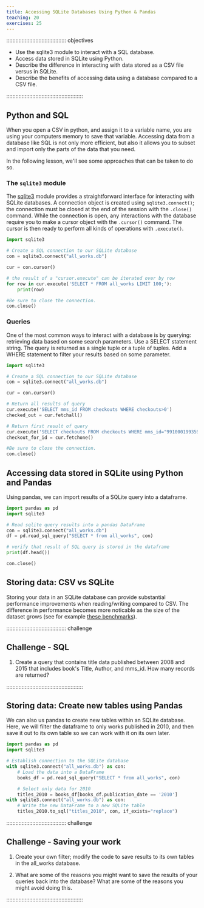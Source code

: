 ```yaml
---
title: Accessing SQLite Databases Using Python & Pandas
teaching: 20
exercises: 25
---
```


::::::::::::::::::::::::::::::::::::::: objectives

- Use the sqlite3 module to interact with a SQL database.
- Access data stored in SQLite using Python.
- Describe the difference in interacting with data stored as a CSV file versus in SQLite.
- Describe the benefits of accessing data using a database compared to a CSV file.

::::::::::::::::::::::::::::::::::::::::::::::::::

## Python and SQL

When you open a CSV in python, and assign it to a variable name, you are using
your computers memory to save that variable. Accessing data from a database like
SQL is not only more efficient, but also it allows you to subset and import only
the parts of the data that you need.

In the following lesson, we'll see some approaches that can be taken to do so.

### The `sqlite3` module

The [sqlite3] module provides a straightforward interface for interacting with
SQLite databases. A connection object is created using `sqlite3.connect()`; the
connection must be closed at the end of the session with the `.close()` command.
While the connection is open, any interactions with the database require you to
make a cursor object with the `.cursor()` command. The cursor is then ready to
perform all kinds of operations with `.execute()`.

```python
import sqlite3

# Create a SQL connection to our SQLite database
con = sqlite3.connect("all_works.db")

cur = con.cursor()

# the result of a "cursor.execute" can be iterated over by row
for row in cur.execute('SELECT * FROM all_works LIMIT 100;'):
    print(row)

#Be sure to close the connection.
con.close()
```

### Queries

One of the most common ways to interact with a database is by querying:
retrieving data based on some search parameters. Use a SELECT statement string.
The query is returned as a single tuple or a tuple of tuples. Add a WHERE
statement to filter your results based on some parameter.

```python
import sqlite3

# Create a SQL connection to our SQLite database
con = sqlite3.connect("all_works.db")

cur = con.cursor()

# Return all results of query
cur.execute('SELECT mms_id FROM checkouts WHERE checkouts>0')
checked_out = cur.fetchall()

# Return first result of query
cur.execute('SELECT checkouts FROM checkouts WHERE mms_id="991000199359702908"')
checkout_for_id = cur.fetchone()

#Be sure to close the connection.
con.close()
```

## Accessing data stored in SQLite using Python and Pandas

Using pandas, we can import results of a SQLite query into a dataframe.

```python
import pandas as pd
import sqlite3

# Read sqlite query results into a pandas DataFrame
con = sqlite3.connect("all_works.db")
df = pd.read_sql_query("SELECT * from all_works", con)

# verify that result of SQL query is stored in the dataframe
print(df.head())

con.close()
```

## Storing data: CSV vs SQLite

Storing your data in an SQLite database can provide substantial performance
improvements when reading/writing compared to CSV. The difference in performance
becomes more noticable as the size of the dataset grows (see for example [these
benchmarks][these benchmarks]).

:::::::::::::::::::::::::::::::::::::::  challenge

## Challenge - SQL

1. Create a query that contains title data published between 2008 and 2015 that
  includes book's Title, Author, and mms_id. How many records are returned?

::::::::::::::::::::::::::::::::::::::::::::::::::

## Storing data: Create new tables using Pandas

We can also us pandas to create new tables within an SQLite database. Here, we will filter the dataframe to only works published in 2010, and then save it out to its own table so we can work with it on its own later.

```python
import pandas as pd
import sqlite3

# Establish connection to the SQLite database
with sqlite3.connect("all_works.db") as con:
    # Load the data into a DataFrame
    books_df = pd.read_sql_query("SELECT * from all_works", con)

    # Select only data for 2010
    titles_2010 = books_df[books_df.publication_date == '2010']
with sqlite3.connect("all_works.db") as con:
    # Write the new DataFrame to a new SQLite table
    titles_2010.to_sql("titles_2010", con, if_exists="replace")
```

:::::::::::::::::::::::::::::::::::::::  challenge

## Challenge - Saving your work

1. Create your own filter; modify the code to save
  results to its own tables in the all_works database.

2. What are some of the reasons you might want to save the results of your queries back into the
  database? What are some of the reasons you might avoid doing this.
  

::::::::::::::::::::::::::::::::::::::::::::::::::

[sqlite3]: https://docs.python.org/3/library/sqlite3.html
[these benchmarks]: https://sebastianraschka.com/Articles/2013_sqlite_database.html#results-and-conclusions



